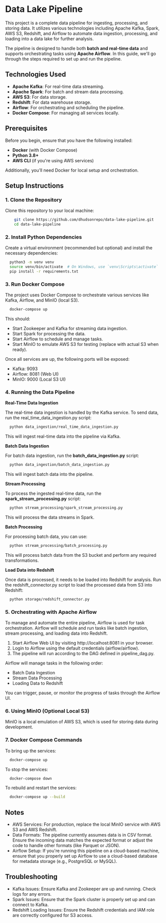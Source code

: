 # Data Lake Pipeline

This project is a complete data pipeline for ingesting, processing, and storing data. It utilizes various technologies including Apache Kafka, Spark, AWS S3, Redshift, and Airflow to automate data ingestion, processing, and loading into a data lake for further analysis.

The pipeline is designed to handle both **batch and real-time data** and supports orchestrating tasks using **Apache Airflow**. In this guide, we'll go through the steps required to set up and run the pipeline.

## Technologies Used
- **Apache Kafka**: For real-time data streaming.
- **Apache Spark**: For batch and stream data processing.
- **AWS S3**: For data storage.
- **Redshift**: For data warehouse storage.
- **Airflow**: For orchestrating and scheduling the pipeline.
- **Docker Compose**: For managing all services locally.

## Prerequisites

Before you begin, ensure that you have the following installed:
- **Docker** (with Docker Compose)
- **Python 3.8+**
- **AWS CLI** (if you're using AWS services)

Additionally, you’ll need Docker for local setup and orchestration.

## Setup Instructions

### 1. Clone the Repository
Clone this repository to your local machine:
```bash
    git clone https://github.com/dhudsonrepo/data-lake-pipeline.git
    cd data-lake-pipeline
```

### 2. Install Python Dependencies
Create a virtual environment (recommended but optional) and install the necessary dependencies:
```bash
  python3 -m venv venv
  source venv/bin/activate  # On Windows, use `venv\Scripts\activate`
  pip install -r requirements.txt
```

### 3. Run Docker Compose
The project uses Docker Compose to orchestrate various services like Kafka, Airflow, and MinIO (local S3).
```bash
  docker-compose up
```
This should:

- Start Zookeeper and Kafka for streaming data ingestion.
- Start Spark for processing the data.
- Start Airflow to schedule and manage tasks.
- Start MinIO to emulate AWS S3 for testing (replace with actual S3 when ready).

Once all services are up, the following ports will be exposed:

- Kafka: 9093
- Airflow: 8081 (Web UI)
- MinIO: 9000 (Local S3 UI)

### 4. Running the Data Pipeline
**Real-Time Data Ingestion**

The real-time data ingestion is handled by the Kafka service. To send data, run the real_time_data_ingestion.py script:
```bash
  python data_ingestion/real_time_data_ingestion.py
```
This will ingest real-time data into the pipeline via Kafka.

**Batch Data Ingestion**

For batch data ingestion, run the **batch_data_ingestion.py** script:
```bash
  python data_ingestion/batch_data_ingestion.py
```
This will ingest batch data into the pipeline.

**Stream Processing**

To process the ingested real-time data, run the **spark_stream_processing.py** script:
```bash
  python stream_processing/spark_stream_processing.py
```
This will process the data streams in Spark.

**Batch Processing**

For processing batch data, you can use:
```bash
  python stream_processing/batch_processing.py
```
This will process batch data from the S3 bucket and perform any required transformations.

**Load Data into Redshift**

Once data is processed, it needs to be loaded into Redshift for analysis. Run the redshift_connector.py script to load the processed data from S3 into Redshift:
```bash
  python storage/redshift_connector.py
```

### 5. Orchestrating with Apache Airflow
To manage and automate the entire pipeline, Airflow is used for task orchestration. Airflow will schedule and run tasks like batch ingestion, stream processing, and loading data into Redshift.

1. Start Airflow Web UI by visiting http://localhost:8081 in your browser.
2. Login to Airflow using the default credentials (airflow/airflow).
3. The pipeline will run according to the DAG defined in pipeline_dag.py.

Airflow will manage tasks in the following order:

- Batch Data Ingestion
- Stream Data Processing
- Loading Data to Redshift

You can trigger, pause, or monitor the progress of tasks through the Airflow UI.

### 6. Using MinIO (Optional Local S3)
   MinIO is a local emulation of AWS S3, which is used for storing data during development.

### 7. Docker Compose Commands
   To bring up the services:
```bash
  docker-compose up
```
To stop the services:

```bash
  docker-compose down
```

To rebuild and restart the services:

```bash
  docker-compose up --build
```

## Notes
- AWS Services: For production, replace the local MinIO service with AWS S3 and AWS Redshift.
- Data Formats: The pipeline currently assumes data is in CSV format. Ensure the incoming data matches the expected format or adjust the code to handle other formats (like Parquet or JSON).
- Airflow Setup: If you're running this pipeline on a cloud-based machine, ensure that you properly set up Airflow to use a cloud-based database for metadata storage (e.g., PostgreSQL or MySQL).
## Troubleshooting
- Kafka Issues: Ensure Kafka and Zookeeper are up and running. Check logs for any errors.
- Spark Issues: Ensure that the Spark cluster is properly set up and can connect to Kafka.
- Redshift Loading Issues: Ensure the Redshift credentials and IAM role are correctly configured for S3 access.